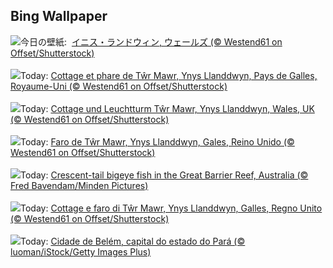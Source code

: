## Bing Wallpaper
![](https://www.bing.com/th?id=OHR.CoastalWales_JA-JP4408975920_UHD.jpg&w=1000)今日の壁紙: &nbsp;[イニス・ランドウィン, ウェールズ (© Westend61 on Offset/Shutterstock)](https://www.bing.com/th?id=OHR.CoastalWales_JA-JP4408975920_UHD.jpg)
<br><br/>
![](https://www.bing.com/th?id=OHR.CoastalWales_FR-FR2215820217_UHD.jpg&w=1000)Today: [Cottage et phare de Tŵr Mawr, Ynys Llanddwyn, Pays de Galles, Royaume-Uni (© Westend61 on Offset/Shutterstock)](https://www.bing.com/th?id=OHR.CoastalWales_FR-FR2215820217_UHD.jpg)
<br><br/>
![](https://www.bing.com/th?id=OHR.CoastalWales_DE-DE5918144653_UHD.jpg&w=1000)Today: [Cottage und Leuchtturm Tŵr Mawr, Ynys Llanddwyn, Wales, UK (© Westend61 on Offset/Shutterstock)](https://www.bing.com/th?id=OHR.CoastalWales_DE-DE5918144653_UHD.jpg)
<br><br/>
![](https://www.bing.com/th?id=OHR.CoastalWales_ES-ES0632862256_UHD.jpg&w=1000)Today: [Faro de Tŵr Mawr, Ynys Llanddwyn, Gales, Reino Unido (© Westend61 on Offset/Shutterstock)](https://www.bing.com/th?id=OHR.CoastalWales_ES-ES0632862256_UHD.jpg)
<br><br/>
![](https://www.bing.com/th?id=OHR.CrescentTail_EN-GB8341655189_UHD.jpg&w=1000)Today: [Crescent-tail bigeye fish in the Great Barrier Reef, Australia (© Fred Bavendam/Minden Pictures)](https://www.bing.com/th?id=OHR.CrescentTail_EN-GB8341655189_UHD.jpg)
<br><br/>
![](https://www.bing.com/th?id=OHR.CoastalWales_IT-IT6663007380_UHD.jpg&w=1000)Today: [Cottage e faro di Tŵr Mawr, Ynys Llanddwyn, Galles, Regno Unito (© Westend61 on Offset/Shutterstock)](https://www.bing.com/th?id=OHR.CoastalWales_IT-IT6663007380_UHD.jpg)
<br><br/>
![](https://www.bing.com/th?id=OHR.AniversarioBelem_PT-BR6953225578_UHD.jpg&w=1000)Today: [Cidade de Belém, capital do estado do Pará (© luoman/iStock/Getty Images Plus)](https://www.bing.com/th?id=OHR.AniversarioBelem_PT-BR6953225578_UHD.jpg)
<br><br/>
